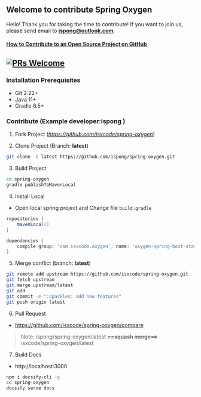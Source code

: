 ## Welcome to contribute Spring Oxygen

Hello! Thank you for taking the time to contribute! If you want to join us, please send email to **ispong@outlook.com**.

#### [How to Contribute to an Open Source Project on GitHub](https://app.egghead.io/playlists/how-to-contribute-to-an-open-source-project-on-github)

[![PRs Welcome](https://img.shields.io/badge/PRs-welcome-brightgreen.svg?style=flat-square)](http://makeapullrequest.com)
---

### Installation Prerequisites

- Git 2.22+
- Java 11+
- Gradle 6.5+

### Contribute (Example developer:**ispong** )

1. Fork Project (_https://github.com/isxcode/spring-oxygen_)

2. Clone Project (Branch: **latest**)

```bash
git clone -b latest https://github.com/ispong/spring-oxygen.git
```

3. Build Project

```bash
cd spring-oxygen
gradle publishToMavenLocal
```

4. Install Local

- Open local spring project and Change file `build.gradle`

```groovy
repositories {
    mavenLocal()
}

dependencies {
    compile group: 'com.isxcode.oxygen', name: 'oxygen-spring-boot-starter', version: '0.0.1', changing: true
}
```

5. Merge conflict (branch: **latest**)

```bash
git remote add upstream https://github.com/isxcode/spring-oxygen.git
git fetch upstream
git merge upstream/latest
git add .
git commit -m ":sparkles: add new features"
git push origin latest
```

6. Pull Request

- https://github.com/isxcode/spring-oxygen/compare

> Note:  ispong/spring-oxygen/latest  **==squash merge==>** isxcode/spring-oxygen/latest

7. Build Docs

- http://localhost:3000

```bash
npm i docsify-cli -g
cd spring-oxygen
docsify serve docs
```
